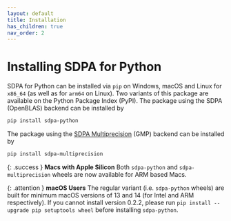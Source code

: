 ```yaml
---
layout: default
title: Installation
has_children: true
nav_order: 2
---
```


# Installing SDPA for Python

SDPA for Python can be installed via `pip` on Windows, macOS and Linux for `x86_64` (as well as for `arm64` on Linux). Two variants of this package are available on the Python Package Index (PyPI). The package using the SDPA (OpenBLAS) backend can be installed by

```bash
pip install sdpa-python
```

The package using the [SDPA Multiprecision](https://github.com/sdpa-python/sdpa-multiprecision) (GMP) backend can be installed by

```bash
pip install sdpa-multiprecision
```

{: .success }
**Macs with Apple Silicon**
Both `sdpa-python` and `sdpa-multiprecision` wheels are now available for ARM based Macs.

{: .attention }
**macOS Users**
The regular variant (i.e. `sdpa-python` wheels) are built for minimum macOS versions of 13 and 14 (for Intel and ARM respectively). If you cannot install version 0.2.2, please run `pip install --upgrade pip setuptools wheel` before installing `sdpa-python`.
